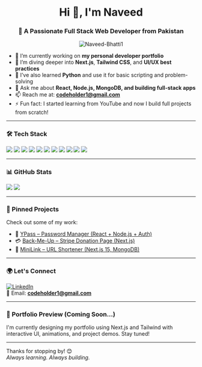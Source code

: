 <h1 align="center">Hi 👋, I'm Naveed</h1>
<h3 align="center">🚀 A Passionate Full Stack Web Developer from Pakistan</h3>

<p align="center">
  <img src="https://komarev.com/ghpvc/?username=Naveed-Bhatti1&label=Profile%20views&color=0e75b6&style=flat" alt="Naveed-Bhatti1" />
</p>

- 🔭 I’m currently working on **my personal developer portfolio**
- 🌱 I’m diving deeper into **Next.js**, **Tailwind CSS**, and **UI/UX best practices**
- 🐍 I’ve also learned **Python** and use it for basic scripting and problem-solving
- 💬 Ask me about **React, Node.js, MongoDB, and building full-stack apps**
- 📫 Reach me at: **codeholder1@gmail.com**
- ⚡ Fun fact: I started learning from YouTube and now I build full projects from scratch!

---

### 🛠️ Tech Stack
<p align="left">
  <img src="https://img.shields.io/badge/HTML5-E34F26?style=flat-square&logo=html5&logoColor=white"/>
  <img src="https://img.shields.io/badge/CSS3-1572B6?style=flat-square&logo=css3&logoColor=white"/>
  <img src="https://img.shields.io/badge/JavaScript-F7DF1E?style=flat-square&logo=javascript&logoColor=black"/>
  <img src="https://img.shields.io/badge/Bootstrap-563d7c?style=flat-square&logo=bootstrap&logoColor=white"/>
  <img src="https://img.shields.io/badge/TailwindCSS-38B2AC?style=flat-square&logo=tailwind-css&logoColor=white"/>
  <img src="https://img.shields.io/badge/React-20232A?style=flat-square&logo=react&logoColor=61DAFB"/>
  <img src="https://img.shields.io/badge/Next.js-000000?style=flat-square&logo=next.js&logoColor=white"/>
  <img src="https://img.shields.io/badge/Node.js-339933?style=flat-square&logo=nodedotjs&logoColor=white"/>
  <img src="https://img.shields.io/badge/Express.js-404D59?style=flat-square"/>
  <img src="https://img.shields.io/badge/MongoDB-4DB33D?style=flat-square&logo=mongodb&logoColor=white"/>
  <img src="https://img.shields.io/badge/Python-3776AB?style=flat-square&logo=python&logoColor=white"/>
</p>

---

### 📊 GitHub Stats
<p align="left">
  <img src="https://github-readme-stats.vercel.app/api?username=Naveed-Bhatti1&show_icons=true&theme=tokyonight" />
  <img src="https://github-readme-streak-stats.herokuapp.com/?user=Naveed-Bhatti1&theme=tokyonight" />
</p>

---

### 📌 Pinned Projects
Check out some of my work:

- 🔐 [YPass – Password Manager (React + Node.js + Auth)](https://github.com/code-holder1/YPass-Your-Personal-Password-Vault)
- 💳 [Back-Me-Up – Stripe Donation Page (Next.js)](https://github.com/Naveed-Bhatti1/Back-Me-Up)
- 🔗 [MiniLink – URL Shortener (Next.js 15, MongoDB)](https://github.com/Naveed-Bhatti1/MiniLink)

---

### 🌍 Let's Connect

[![LinkedIn](https://img.shields.io/badge/LinkedIn-0077B5?style=flat-square&logo=linkedin&logoColor=white)](https://www.linkedin.com/in/your-link-soon/)  
📧 Email: **codeholder1@gmail.com**

---

### 🎯 Portfolio Preview (Coming Soon...)

I'm currently designing my portfolio using Next.js and Tailwind with interactive UI, animations, and project demos. Stay tuned!

---

Thanks for stopping by! 😊  
*Always learning. Always building.*

